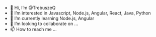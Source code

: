 - 👋 Hi, I’m @TrebuszeQ
- 👀 I’m interested in Javascript, Node.js, Angular, React, Java, Python
- 🌱 I’m currently learning Node.js, Angular
- 💞️ I’m looking to collaborate on ...
- 📫 How to reach me ...

<!---
TrebuszeQ/TrebuszeQ is a ✨ special ✨ repository because its `README.md` (this file) appears on your GitHub profile.
You can click the Preview link to take a look at your changes.
--->
